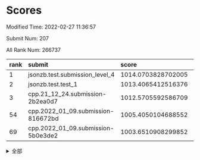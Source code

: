 # Scores

Modified Time: 2022-02-27 11:36:57

Submit Num: 207

All Rank Num: 266737

| rank |               submit               |       score        |       sigma        | pk_num |
| :--- | :--------------------------------- | :----------------- | :----------------- | :----- |
| 1    | jsonzb.test.submission_level_4     | 1014.0703828702005 | 0.8281578584531798 | 5152   |
| 2    | jsonzb.test.test_1                 | 1013.4065412516376 | 0.8226229006468597 | 5155   |
| 3    | cpp.21_12_24.submission-2b2ea0d7   | 1012.5705592586709 | 0.7971776659425518 | 5159   |
| 54   | cpp.2022_01_09.submission-816672bd | 1005.4050104688552 | 0.7211219840408938 | 5151   |
| 69   | cpp.2022_01_09.submission-5b0e3de2 | 1003.6510908299852 | 0.7092124007644773 | 5149   |


<details>
<summary>全部</summary>

| rank |                 submit                 |       score        |       sigma        | pk_num |
| :--- | :------------------------------------- | :----------------- | :----------------- | :----- |
| 1    | jsonzb.test.submission_level_4         | 1014.0703828702005 | 0.8281578584531798 | 5152   |
| 2    | jsonzb.test.test_1                     | 1013.4065412516376 | 0.8226229006468597 | 5155   |
| 3    | cpp.21_12_24.submission-2b2ea0d7       | 1012.5705592586709 | 0.7971776659425518 | 5159   |
| 4    | gobigger.level_3.submission_level_3_19 | 1012.0131994581785 | 0.7828417512555291 | 5154   |
| 5    | gobigger.level_3.submission_level_3_4  | 1011.6666975758617 | 0.7726172071064691 | 5152   |
| 6    | gobigger.level_3.submission_level_3_5  | 1011.3075935191118 | 0.7910917468947937 | 5154   |
| 7    | gobigger.level_3.submission_level_3_44 | 1010.9927234073717 | 0.772312286133603  | 5158   |
| 8    | gobigger.level_3.submission_level_3_15 | 1010.8722832310916 | 0.784427693513681  | 5156   |
| 9    | gobigger.level_3.submission_level_3_7  | 1010.848386195045  | 0.7789012791314481 | 5153   |
| 10   | gobigger.level_3.submission_level_3_36 | 1010.6274141641575 | 0.7467289247528536 | 5153   |
| 11   | gobigger.level_3.submission_level_3_18 | 1010.5065064361377 | 0.7417777799617528 | 5152   |
| 12   | gobigger.level_3.submission_level_3_8  | 1010.4744152402133 | 0.7673033035573277 | 5154   |
| 13   | gobigger.level_3.submission_level_3_38 | 1010.403887344854  | 0.7726523578301017 | 5151   |
| 14   | gobigger.level_3.submission_level_3_6  | 1010.3824843826485 | 0.7718707924829683 | 5150   |
| 15   | gobigger.level_3.submission_level_3_34 | 1010.3631612132223 | 0.7491551243800788 | 5156   |
| 16   | gobigger.level_3.submission_level_3_37 | 1010.3626095128313 | 0.7475984338696327 | 5153   |
| 17   | gobigger.level_3.submission_level_3_33 | 1010.2909463810466 | 0.7597064437443273 | 5153   |
| 18   | gobigger.level_3.submission_level_3_24 | 1010.2874722143926 | 0.7734256170351675 | 5155   |
| 19   | gobigger.level_3.submission_level_3_46 | 1010.2228386256976 | 0.7837642377293946 | 5155   |
| 20   | gobigger.level_3.submission_level_3_43 | 1010.1947153462779 | 0.7416446877355425 | 5151   |
| 21   | gobigger.level_3.submission_level_3_35 | 1010.1678468834184 | 0.7824814121163646 | 5157   |
| 22   | gobigger.level_3.submission_level_3_22 | 1010.150413783574  | 0.7746328643023546 | 5149   |
| 23   | gobigger.level_3.submission_level_3_45 | 1010.1409724075805 | 0.7584076942712801 | 5155   |
| 24   | gobigger.level_3.submission_level_3_28 | 1010.1178433642723 | 0.7833514773709409 | 5157   |
| 25   | gobigger.level_3.submission_level_3_31 | 1010.0389337382713 | 0.7427904474582726 | 5154   |
| 26   | gobigger.level_3.submission_level_3_1  | 1010.0331327408527 | 0.7418028666220849 | 5157   |
| 27   | gobigger.level_3.submission_level_3_10 | 1010.0310980752433 | 0.7531623160082827 | 5152   |
| 28   | gobigger.level_3.submission_level_3_41 | 1010.0088668157376 | 0.7499031726600097 | 5152   |
| 29   | gobigger.level_3.submission_level_3_27 | 1009.9675348871439 | 0.7649853605178017 | 5156   |
| 30   | gobigger.level_3.submission_level_3_42 | 1009.9216490549527 | 0.7537356402459012 | 5147   |
| 31   | gobigger.level_3.submission_level_3_32 | 1009.889967101579  | 0.7565185822228216 | 5156   |
| 32   | gobigger.level_3.submission_level_3_25 | 1009.8597684872138 | 0.7707618524531569 | 5149   |
| 33   | gobigger.level_3.submission_level_3_23 | 1009.8372243908192 | 0.7391910487280425 | 5156   |
| 34   | gobigger.level_3.submission_level_3_14 | 1009.7283945406086 | 0.7500446986904054 | 5152   |
| 35   | gobigger.level_3.submission_level_3_48 | 1009.7022000264508 | 0.7432926771061155 | 5155   |
| 36   | gobigger.level_3.submission_level_3_17 | 1009.6960243173298 | 0.7616768412399786 | 5157   |
| 37   | gobigger.level_3.submission_level_3_39 | 1009.6606044382838 | 0.7624220777198872 | 5152   |
| 38   | gobigger.level_3.submission_level_3_12 | 1009.6221849560615 | 0.7650235524148934 | 5155   |
| 39   | gobigger.level_3.submission_level_3_16 | 1009.5728714520178 | 0.7505009541067257 | 5152   |
| 40   | gobigger.level_3.submission_level_3_13 | 1009.4879814235619 | 0.7653260985269614 | 5147   |
| 41   | gobigger.level_3.submission_level_3_3  | 1009.4711295678121 | 0.7361822499118013 | 5156   |
| 42   | gobigger.level_3.submission_level_3_29 | 1009.3700786071827 | 0.7692297882119837 | 5151   |
| 43   | gobigger.level_3.submission_level_3_9  | 1009.13503400583   | 0.7506421090570411 | 5159   |
| 44   | gobigger.level_3.submission_level_3_2  | 1009.1110516337725 | 0.7745544179329134 | 5155   |
| 45   | gobigger.level_3.submission_level_3_30 | 1009.1082816656367 | 0.7423792968782925 | 5157   |
| 46   | gobigger.level_3.submission_level_3_21 | 1009.0582581761972 | 0.7527072719654967 | 5150   |
| 47   | gobigger.level_3.submission_level_3_0  | 1009.047151865687  | 0.7608789396286928 | 5150   |
| 48   | gobigger.level_3.submission_level_3_26 | 1008.7363842318227 | 0.7564610458626727 | 5152   |
| 49   | gobigger.level_3.submission_level_3_49 | 1008.7061576428086 | 0.7348843458976655 | 5152   |
| 50   | gobigger.level_3.submission_level_3_47 | 1008.5516341337611 | 0.7418427168692189 | 5154   |
| 51   | gobigger.level_3.submission_level_3_20 | 1008.4526426673392 | 0.7531963888872291 | 5155   |
| 52   | gobigger.level_3.submission_level_3_40 | 1008.0885503480622 | 0.7534706866197641 | 5157   |
| 53   | gobigger.level_3.submission_level_3_11 | 1007.6211538597644 | 0.7328105656149674 | 5156   |
| 54   | cpp.2022_01_09.submission-816672bd     | 1005.4050104688552 | 0.7211219840408938 | 5151   |
| 55   | gobigger.level_1.submission_level_1_5  | 1005.2368440553392 | 0.7065716135692202 | 5153   |
| 56   | gobigger.level_1.submission_level_1_14 | 1004.707553390924  | 0.7216902241179269 | 5154   |
| 57   | gobigger.level_1.submission_level_1_1  | 1004.6340937761553 | 0.7246910639344344 | 5158   |
| 58   | gobigger.level_1.submission_level_1_42 | 1004.5916576793054 | 0.7149427765855635 | 5151   |
| 59   | gobigger.level_1.submission_level_1_29 | 1004.4251298268373 | 0.716649032298122  | 5157   |
| 60   | gobigger.level_1.submission_level_1_13 | 1004.4154565511842 | 0.717643060644425  | 5155   |
| 61   | gobigger.level_1.submission_level_1_46 | 1004.3943050757744 | 0.7255110249540924 | 5151   |
| 62   | gobigger.level_1.submission_level_1_16 | 1004.2783323603242 | 0.7255935084854621 | 5159   |
| 63   | gobigger.level_1.submission_level_1_34 | 1004.2285254163342 | 0.7197506221506567 | 5158   |
| 64   | gobigger.level_1.submission_level_1_47 | 1003.9760120490442 | 0.7185579566334281 | 5151   |
| 65   | gobigger.level_1.submission_level_1_19 | 1003.8467970934362 | 0.7220267690659774 | 5154   |
| 66   | gobigger.level_1.submission_level_1_6  | 1003.8051141610384 | 0.7213955010449976 | 5158   |
| 67   | gobigger.level_1.submission_level_1_20 | 1003.7940318568117 | 0.7185736110124011 | 5154   |
| 68   | gobigger.level_1.submission_level_1_40 | 1003.7225015578176 | 0.7218134226757614 | 5150   |
| 69   | cpp.2022_01_09.submission-5b0e3de2     | 1003.6510908299852 | 0.7092124007644773 | 5149   |
| 70   | gobigger.level_1.submission_level_1_2  | 1003.6318067540254 | 0.7298620470965276 | 5151   |
| 71   | gobigger.level_1.submission_level_1_7  | 1003.5736577957356 | 0.7072364192367375 | 5157   |
| 72   | gobigger.level_1.submission_level_1_41 | 1003.5625952021766 | 0.7089242641537622 | 5157   |
| 73   | gobigger.level_1.submission_level_1_9  | 1003.556578116765  | 0.7208836474175025 | 5152   |
| 74   | gobigger.level_1.submission_level_1_32 | 1003.4289952064624 | 0.7254603397711314 | 5156   |
| 75   | gobigger.level_1.submission_level_1_38 | 1003.36633755785   | 0.7067193602002416 | 5159   |
| 76   | gobigger.level_1.submission_level_1_17 | 1003.3593794173916 | 0.7251959721041138 | 5155   |
| 77   | gobigger.level_1.submission_level_1_30 | 1003.3103318738092 | 0.7096158381901443 | 5154   |
| 78   | gobigger.level_1.submission_level_1_4  | 1003.2963732381116 | 0.720201547797123  | 5157   |
| 79   | gobigger.level_1.submission_level_1_31 | 1003.2631242801125 | 0.7081463456004966 | 5157   |
| 80   | gobigger.level_1.submission_level_1_36 | 1003.2356453371071 | 0.715305749821443  | 5151   |
| 81   | gobigger.level_1.submission_level_1_21 | 1003.152991218422  | 0.7157886881765066 | 5155   |
| 82   | gobigger.level_1.submission_level_1_11 | 1003.144955781521  | 0.7144884147804796 | 5154   |
| 83   | gobigger.level_1.submission_level_1_25 | 1003.1216366235926 | 0.7203000848083801 | 5154   |
| 84   | gobigger.level_1.submission_level_1_0  | 1003.0897657454956 | 0.7046525721279971 | 5155   |
| 85   | gobigger.level_1.submission_level_1_22 | 1003.054376724193  | 0.712751462135294  | 5155   |
| 86   | gobigger.level_1.submission_level_1_24 | 1003.0290543911486 | 0.7108749373861681 | 5157   |
| 87   | gobigger.level_1.submission_level_1_39 | 1002.9825128604565 | 0.7097255767368115 | 5161   |
| 88   | gobigger.level_1.submission_level_1_12 | 1002.9611034808393 | 0.7163625997646638 | 5154   |
| 89   | gobigger.level_1.submission_level_1_35 | 1002.9552527984454 | 0.7266602313309363 | 5156   |
| 90   | gobigger.level_1.submission_level_1_10 | 1002.9371302151411 | 0.7181010606026789 | 5156   |
| 91   | gobigger.level_1.submission_level_1_37 | 1002.9319708716671 | 0.7090472962398076 | 5155   |
| 92   | gobigger.level_1.submission_level_1_8  | 1002.9153229340445 | 0.7055274330844225 | 5153   |
| 93   | gobigger.level_1.submission_level_1_3  | 1002.8804463940717 | 0.7143593594163427 | 5159   |
| 94   | gobigger.level_1.submission_level_1_43 | 1002.8244099114428 | 0.7152869406470348 | 5152   |
| 95   | gobigger.level_1.submission_level_1_48 | 1002.7821980360648 | 0.7107037215377368 | 5157   |
| 96   | gobigger.level_1.submission_level_1_44 | 1002.7789030027392 | 0.7178945971550786 | 5156   |
| 97   | gobigger.level_1.submission_level_1_33 | 1002.6840673648744 | 0.7118611773272054 | 5159   |
| 98   | gobigger.level_1.submission_level_1_23 | 1002.4802903371454 | 0.7040557951157133 | 5157   |
| 99   | gobigger.level_1.submission_level_1_15 | 1002.4506814385428 | 0.7066379706416935 | 5158   |
| 100  | gobigger.level_1.submission_level_1_18 | 1002.4012066278991 | 0.7043721442777853 | 5159   |
| 101  | gobigger.level_1.submission_level_1_28 | 1002.1848334194505 | 0.706159407604125  | 5152   |
| 102  | gobigger.level_1.submission_level_1_27 | 1002.0967404687286 | 0.709298582796639  | 5157   |
| 103  | gobigger.level_1.submission_level_1_49 | 1002.0408347745373 | 0.7142842488677563 | 5150   |
| 104  | gobigger.level_1.submission_level_1_26 | 1001.9771472836626 | 0.7125597235687007 | 5154   |
| 105  | gobigger.level_1.submission_level_1_45 | 1001.0097737114988 | 0.7133885720388159 | 5158   |
| 106  | gobigger.random.submission_random_28   | 997.3618629308954  | 0.7074834165029411 | 5156   |
| 107  | gobigger.random.submission_random_38   | 997.265509252174   | 0.7173445784055045 | 5157   |
| 108  | gobigger.random.submission_random_36   | 996.9691724763928  | 0.7150047701402447 | 5152   |
| 109  | gobigger.random.submission_random_26   | 996.7512471042089  | 0.704575056341697  | 5151   |
| 110  | gobigger.random.submission_random_22   | 996.7161875451922  | 0.7161315360192704 | 5157   |
| 111  | gobigger.random.submission_random_0    | 996.7155364332802  | 0.7119304088417913 | 5148   |
| 112  | gobigger.random.submission_random_47   | 996.7063801704754  | 0.7082228296033917 | 5156   |
| 113  | gobigger.random.submission_random_23   | 996.7056163353118  | 0.7141489187990278 | 5150   |
| 114  | gobigger.random.submission_random_49   | 996.6591442574532  | 0.6972969917835999 | 5153   |
| 115  | gobigger.random.submission_random_17   | 996.6234426739932  | 0.7030042261381643 | 5158   |
| 116  | gobigger.random.submission_random_35   | 996.5206720913292  | 0.7046377709862065 | 5158   |
| 117  | gobigger.random.submission_random_4    | 996.4321566675507  | 0.7111095390852891 | 5155   |
| 118  | gobigger.random.submission_random_15   | 996.4015752739865  | 0.7072354384579114 | 5148   |
| 119  | gobigger.random.submission_random_32   | 996.3957472937052  | 0.7305321821990788 | 5155   |
| 120  | gobigger.random.submission_random_33   | 996.3702759273347  | 0.714269538852123  | 5152   |
| 121  | gobigger.random.submission_random_5    | 996.1850638830487  | 0.7150305834814064 | 5159   |
| 122  | gobigger.random.submission_random_19   | 996.1361873843955  | 0.71653533086907   | 5153   |
| 123  | gobigger.random.submission_random_34   | 996.0887363677847  | 0.6970627780211419 | 5154   |
| 124  | gobigger.random.submission_random_10   | 996.0434759497269  | 0.7076319133882648 | 5155   |
| 125  | gobigger.random.submission_random_48   | 996.0316679804267  | 0.7017671324593245 | 5158   |
| 126  | gobigger.random.submission_random_24   | 995.9756445037476  | 0.7051889428525747 | 5158   |
| 127  | gobigger.random.submission_random_37   | 995.9230239518452  | 0.6942067226907858 | 5155   |
| 128  | gobigger.random.submission_random_46   | 995.91099607374    | 0.7119497811161616 | 5160   |
| 129  | gobigger.random.submission_random_7    | 995.8907291520221  | 0.7108195111506813 | 5149   |
| 130  | gobigger.random.submission_random_16   | 995.8853825180724  | 0.7105914234833168 | 5155   |
| 131  | gobigger.random.submission_random_27   | 995.865023895695   | 0.7149551560790942 | 5155   |
| 132  | gobigger.random.submission_random_18   | 995.8636697319199  | 0.7081247867769281 | 5153   |
| 133  | gobigger.random.submission_random_3    | 995.8621125997855  | 0.7084951092749759 | 5150   |
| 134  | gobigger.random.submission_random_43   | 995.7801684415087  | 0.7253062415647269 | 5152   |
| 135  | gobigger.random.submission_random_12   | 995.776168079809   | 0.7059096478775158 | 5155   |
| 136  | gobigger.random.submission_random_6    | 995.7649679604285  | 0.7078665054167692 | 5161   |
| 137  | gobigger.random.submission_random_20   | 995.7581417431018  | 0.7178789214207998 | 5158   |
| 138  | gobigger.random.submission_random_9    | 995.7326455446644  | 0.7063001196102885 | 5153   |
| 139  | gobigger.random.submission_random_41   | 995.7247499416736  | 0.7144195312299925 | 5155   |
| 140  | gobigger.random.submission_random_29   | 995.6985960930291  | 0.7063958333525869 | 5152   |
| 141  | gobigger.random.submission_random_2    | 995.6931181999071  | 0.7272912654142485 | 5153   |
| 142  | gobigger.random.submission_random_13   | 995.6671010257322  | 0.7090637566945683 | 5154   |
| 143  | gobigger.random.submission_random_42   | 995.6210876631632  | 0.7183185867827785 | 5153   |
| 144  | gobigger.random.submission_random_14   | 995.420273499432   | 0.7123013202144294 | 5156   |
| 145  | gobigger.random.submission_random_40   | 995.3196992045972  | 0.7228317778080723 | 5157   |
| 146  | gobigger.random.submission_random_31   | 995.240552043756   | 0.706426994962654  | 5155   |
| 147  | gobigger.random.submission_random_1    | 995.2398778361445  | 0.7160988136499454 | 5154   |
| 148  | gobigger.random.submission_random_39   | 995.218104422874   | 0.7116369552090748 | 5156   |
| 149  | gobigger.random.submission_random_25   | 995.192955408026   | 0.7058115266735955 | 5153   |
| 150  | gobigger.random.submission_random_21   | 995.1603349397534  | 0.7055975624657775 | 5152   |
| 151  | gobigger.random.submission_random_30   | 995.1076358006238  | 0.7244850770369627 | 5154   |
| 152  | gobigger.random.submission_random_11   | 994.7253349006261  | 0.7066355517010331 | 5154   |
| 153  | gobigger.random.submission_random_8    | 994.694840415427   | 0.7143211088140339 | 5152   |
| 154  | gobigger.random.submission_random_44   | 994.6578843258125  | 0.7220671205193396 | 5156   |
| 155  | gobigger.random.submission_random_45   | 994.6496904177677  | 0.7238809869458206 | 5153   |
| 156  | gobigger.level_2.submission_level_2_39 | 994.2003628459979  | 0.7428638906770667 | 5155   |
| 157  | gobigger.level_2.submission_level_2_30 | 993.9704202568118  | 0.7143474431178044 | 5148   |
| 158  | gobigger.level_2.submission_level_2_46 | 993.7281603490965  | 0.7281418688611456 | 5153   |
| 159  | gobigger.level_2.submission_level_2_19 | 993.5073241123417  | 0.7321234647558339 | 5155   |
| 160  | gobigger.level_2.submission_level_2_12 | 993.4185816260543  | 0.7433630187574691 | 5150   |
| 161  | gobigger.level_2.submission_level_2_24 | 993.1737042497358  | 0.7254498896599512 | 5155   |
| 162  | gobigger.level_2.submission_level_2_1  | 992.9803500209983  | 0.7291765528380619 | 5157   |
| 163  | gobigger.level_2.submission_level_2_38 | 992.976347409436   | 0.7377509807368231 | 5156   |
| 164  | gobigger.level_2.submission_level_2_34 | 992.9543435698463  | 0.7424605395418492 | 5151   |
| 165  | gobigger.level_2.submission_level_2_29 | 992.925936977128   | 0.7480402651225443 | 5151   |
| 166  | gobigger.level_2.submission_level_2_42 | 992.8343124965112  | 0.7365735676799159 | 5156   |
| 167  | gobigger.level_2.submission_level_2_32 | 992.8074629328624  | 0.726437084211695  | 5153   |
| 168  | gobigger.level_2.submission_level_2_13 | 992.7821083677538  | 0.7268763525086127 | 5153   |
| 169  | gobigger.level_2.submission_level_2_21 | 992.7779725011652  | 0.7336939142097844 | 5155   |
| 170  | gobigger.level_2.submission_level_2_28 | 992.7709293540486  | 0.7405696527677547 | 5148   |
| 171  | gobigger.level_2.submission_level_2_27 | 992.6300138434409  | 0.7255558931684678 | 5151   |
| 172  | gobigger.level_2.submission_level_2_44 | 992.5487440946887  | 0.7293457308613833 | 5149   |
| 173  | gobigger.level_2.submission_level_2_20 | 992.5381178498579  | 0.7452698774552095 | 5152   |
| 174  | gobigger.level_2.submission_level_2_0  | 992.386990811088   | 0.734312382549269  | 5156   |
| 175  | gobigger.level_2.submission_level_2_2  | 992.3737704670353  | 0.7318049185466672 | 5152   |
| 176  | gobigger.level_2.submission_level_2_4  | 992.3510488063256  | 0.7452774194605272 | 5156   |
| 177  | gobigger.level_2.submission_level_2_47 | 992.3284959652459  | 0.7578887677022186 | 5155   |
| 178  | gobigger.level_2.submission_level_2_37 | 992.2239560317823  | 0.7640770766259176 | 5155   |
| 179  | gobigger.level_2.submission_level_2_43 | 992.2100290926559  | 0.7381252143675044 | 5153   |
| 180  | gobigger.level_2.submission_level_2_9  | 992.2006208634506  | 0.7433323153590601 | 5152   |
| 181  | gobigger.level_2.submission_level_2_41 | 992.1657730218749  | 0.7464095736125547 | 5153   |
| 182  | gobigger.level_2.submission_level_2_25 | 992.1378690109809  | 0.7307640503387531 | 5157   |
| 183  | gobigger.level_2.submission_level_2_45 | 992.1167092569234  | 0.7325095213408425 | 5156   |
| 184  | gobigger.level_2.submission_level_2_26 | 992.0508970176596  | 0.7465604339676954 | 5156   |
| 185  | gobigger.level_2.submission_level_2_14 | 991.9603480986808  | 0.7272463453855501 | 5157   |
| 186  | gobigger.level_2.submission_level_2_18 | 991.9350567146246  | 0.7447395606393223 | 5156   |
| 187  | gobigger.level_2.submission_level_2_35 | 991.9186416559949  | 0.7378825359912208 | 5157   |
| 188  | gobigger.level_2.submission_level_2_23 | 991.9159872852042  | 0.7678409840887273 | 5158   |
| 189  | gobigger.level_2.submission_level_2_36 | 991.7456182324532  | 0.7567242306671882 | 5156   |
| 190  | gobigger.level_2.submission_level_2_17 | 991.7391434009113  | 0.760847101272181  | 5155   |
| 191  | gobigger.level_2.submission_level_2_40 | 991.645985537046   | 0.7505842468367558 | 5157   |
| 192  | gobigger.level_2.submission_level_2_3  | 991.6093539489449  | 0.7443622280891827 | 5159   |
| 193  | gobigger.level_2.submission_level_2_7  | 991.5926249965562  | 0.7426667797148815 | 5154   |
| 194  | gobigger.level_2.submission_level_2_49 | 991.5662735502756  | 0.7385084860044604 | 5158   |
| 195  | gobigger.level_2.submission_level_2_48 | 991.4761735706841  | 0.757060583129895  | 5157   |
| 196  | gobigger.level_2.submission_level_2_16 | 991.4408873125848  | 0.7707030905915336 | 5152   |
| 197  | gobigger.level_2.submission_level_2_15 | 991.39418447302    | 0.7318367959128533 | 5153   |
| 198  | gobigger.level_2.submission_level_2_11 | 991.3437907387356  | 0.7505041505104654 | 5156   |
| 199  | gobigger.level_2.submission_level_2_31 | 991.2590870628901  | 0.7513573847255987 | 5153   |
| 200  | gobigger.level_2.submission_level_2_10 | 991.0934284148325  | 0.769184226087634  | 5157   |
| 201  | gobigger.level_2.submission_level_2_8  | 991.007778687938   | 0.772389600672418  | 5154   |
| 202  | gobigger.level_2.submission_level_2_33 | 990.9401334575616  | 0.74655339906807   | 5154   |
| 203  | gobigger.level_2.submission_level_2_5  | 990.927185674022   | 0.7605214418399434 | 5155   |
| 204  | gobigger.level_2.submission_level_2_22 | 990.527539498016   | 0.7574297160929147 | 5153   |
| 205  | gobigger.level_2.submission_level_2_6  | 990.488564903514   | 0.7736560077079673 | 5152   |
| 206  | gobigger.none.submission_none_0        | 977.9195014375595  | 1.2931688466170084 | 5157   |
| 207  | gobigger.none.submission_none_1        | 976.0143369823195  | 1.4796287521326257 | 5155   |

</details>